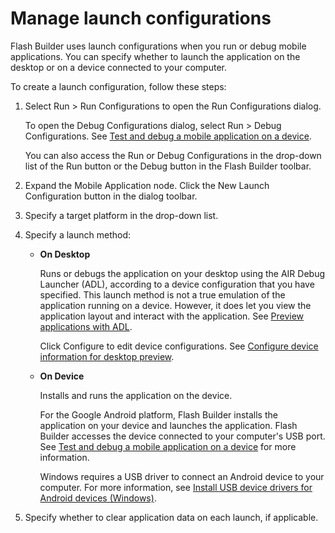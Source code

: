 # Manage launch configurations

Flash Builder uses launch configurations when you run or debug mobile
applications. You can specify whether to launch the application on the desktop
or on a device connected to your computer.

To create a launch configuration, follow these steps:

1.  Select Run \> Run Configurations to open the Run Configurations dialog.

    To open the Debug Configurations dialog, select Run \> Debug Configurations.
    See
    [Test and debug a mobile application on a device](./test-and-debug-a-mobile-application-on-a-device.md).

    You can also access the Run or Debug Configurations in the drop-down list of
    the Run button or the Debug button in the Flash Builder toolbar.

2.  Expand the Mobile Application node. Click the New Launch Configuration
    button in the dialog toolbar.

3.  Specify a target platform in the drop-down list.

4.  Specify a launch method:

    - **On Desktop**

      Runs or debugs the application on your desktop using the AIR Debug
      Launcher (ADL), according to a device configuration that you have
      specified. This launch method is not a true emulation of the application
      running on a device. However, it does let you view the application layout
      and interact with the application. See
      [Preview applications with ADL](./test-and-debug-a-mobile-application-on-the-desktop.md#preview-applications-with-adl).

      Click Configure to edit device configurations. See
      [Configure device information for desktop preview](./test-and-debug-a-mobile-application-on-the-desktop.md#configure-device-information-for-desktop-preview).

    - **On Device**

      Installs and runs the application on the device.

      For the Google Android platform, Flash Builder installs the application on
      your device and launches the application. Flash Builder accesses the
      device connected to your computer's USB port. See
      [Test and debug a mobile application on a device](./test-and-debug-a-mobile-application-on-a-device.md)
      for more information.

      Windows requires a USB driver to connect an Android device to your
      computer. For more information, see
      [Install USB device drivers for Android devices (Windows)](../development-environment/connect-google-android-devices.md#install-usb-device-drivers-for-android-devices-windows).

5.  Specify whether to clear application data on each launch, if applicable.
